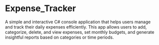 # Expense_Tracker
A simple and interactive C# console application that helps users manage and track their daily expenses efficiently. This app allows users to add, categorize, delete, and view expenses, set monthly budgets, and generate insightful reports based on categories or time periods.
